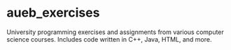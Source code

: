 # aueb_exercises
University programming exercises and assignments from various computer science courses. Includes code written in C++, Java, HTML,  and more.

